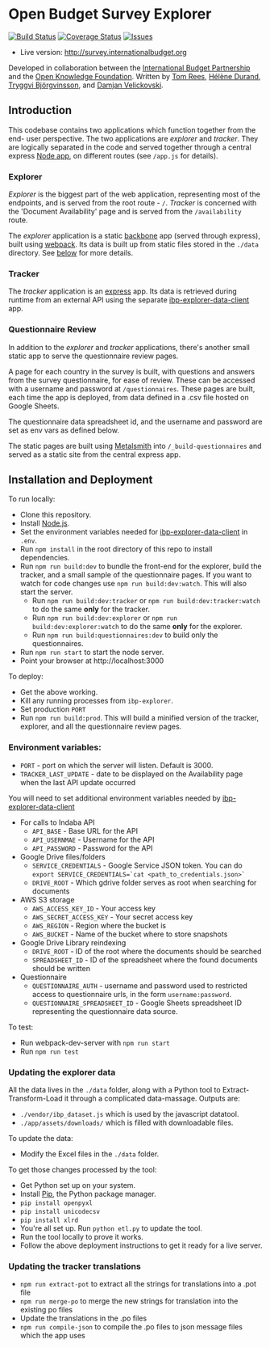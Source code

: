 # Open Budget Survey Explorer

[![Build Status](https://travis-ci.org/okfn/ibp-explorer.svg?branch=master)](https://travis-ci.org/okfn/ibp-explorer)
[![Coverage Status](https://coveralls.io/repos/github/okfn/ibp-explorer/badge.svg?branch=master)](https://coveralls.io/github/okfn/ibp-explorer?branch=master)
[![Issues](https://img.shields.io/badge/issue-tracker-orange.svg)](https://github.com/okfn/ibp-explorer/issues)

* Live version: http://survey.internationalbudget.org

Developed in collaboration between the [International Budget Partnership](http://internationalbudget.org) and the [Open Knowledge Foundation](http://okfn.org). Written by [Tom Rees](http://github.com/zephod), [Hélène Durand](http://github.com/hdurand), [Tryggvi Björgvinsson](http://github.com/trickvi), and [Damjan Velickovski](https://github.com/dumyan).

## Introduction

This codebase contains two applications which function together from the end-
user perspective. The two applications are *explorer* and *tracker*. They are
logically separated in the code and served together through a central express
[Node app](http://nodejs.org), on different routes (see `/app.js` for details).

### Explorer

*Explorer* is the biggest part of the web application, representing most of the
endpoints, and is served from the root route - `/`. *Tracker* is concerned with
the 'Document Availability' page and is served from the `/availability` route.

The *explorer* application is a static [backbone](https://backbonejs.org) app
(served through express), built using [webpack](https://webpack.github.io/). Its data is built up from static files stored in the `./data` directory. See [below](#updating-the-explorer-data) for more details.

### Tracker

The *tracker* application is an [express](https://expressjs.com/) app. Its data
is retrieved during runtime from an external API using the separate [ibp-explorer-data-client](https://github.com/okfn/ibp-explorer-data-client) app.

### Questionnaire Review

In addition to the *explorer* and *tracker* applications, there's another small static app to serve the questionnaire review pages.

A page for each country in the survey is built, with questions and answers from the survey questionnaire, for ease of review. These can be accessed with a username and password at `/questionnaires`. These pages are built, each time the app is deployed, from data defined in a .csv file hosted on Google Sheets.

The questionnaire data spreadsheet id, and the username and password are set as env vars as defined below.

The static pages are built using [Metalsmith](http://www.metalsmith.io/) into `/_build-questionnaires` and served as a static site from the central express app.


## Installation and Deployment

To run locally:

* Clone this repository. 
* Install [Node.js](http://nodejs.org).
* Set the environment variables needed for [ibp-explorer-data-client](https://github.com/okfn/ibp-explorer-data-client) in `.env`.
* Run `npm install` in the root directory of this repo to install dependencies.
* Run `npm run build:dev` to bundle the front-end for the explorer, build the tracker, and a small sample of the questionnaire pages. If you want to watch for code changes use `npm run build:dev:watch`. This will also start the server.
  * Run `npm run build:dev:tracker` or `npm run build:dev:tracker:watch` to do the same **only** for the tracker.
  * Run `npm run build:dev:explorer` or `npm run build:dev:explorer:watch` to do the same **only** for the explorer.
  * Run `npm run build:questionnaires:dev` to build only the questionnaires.
* Run `npm run start` to start the node server.
* Point your browser at http://localhost:3000

To deploy:

* Get the above working.
* Kill any running processes from `ibp-explorer`.
* Set production `PORT`
* Run `npm run build:prod`. This will build a minified version of the tracker, explorer, and all the questionnaire review pages.

### Environment variables:

* `PORT` - port on which the server will listen. Default is 3000.
* `TRACKER_LAST_UPDATE` - date to be displayed on the Availability page when the last API update occurred

You will need to set additional environment variables needed by [ibp-explorer-data-client](https://github.com/okfn/ibp-explorer-data-client)

* For calls to Indaba API
  * `API_BASE` - Base URL for the API
  * `API_USERNMAE` - Username for the API
  * `API_PASSWORD` - Password for the API
* Google Drive files/folders 
  * `SERVICE_CREDENTIALS` - Google Service JSON token. You can do ``export SERVICE_CREDENTIALS=`cat <path_to_credentials.json>` ``
  * `DRIVE_ROOT` - Which gdrive folder serves as root when searching for documents
* AWS S3 storage
  * `AWS_ACCESS_KEY_ID` - Your access key
  * `AWS_SECRET_ACCESS_KEY` - Your secret access key
  * `AWS_REGION` - Region where the bucket is
  * `AWS_BUCKET` - Name of the bucket where to store snapshots
* Google Drive Library reindexing
  * `DRIVE_ROOT` - ID of the root where the documents should be searched
  * `SPREADSHEET_ID` - ID of the spreadsheet where the found documents should be written
* Questionnaire
  * `QUESTIONNAIRE_AUTH` - username and password used to restricted access to questionnaire urls, in the form `username:password`.
  * `QUESTIONNAIRE_SPREADSHEET_ID` - Google Sheets spreadsheet ID representing the questionnaire data source.

To test:

* Run webpack-dev-server with `npm run start`
* Run `npm run test`

### Updating the explorer data

All the data lives in the `./data` folder, along with a Python tool to Extract-Transform-Load it through a complicated data-massage. Outputs are:

* `./vendor/ibp_dataset.js` which is used by the javascript datatool.
* `./app/assets/downloads/` which is filled with downloadable files.

To update the data:

* Modify the Excel files in the `./data` folder.

To get those changes processed by the tool:

* Get Python set up on your system.
* Install [Pip](http://pypi.python.org/pypi/pip), the Python package manager.
* `pip install openpyxl`
* `pip install unicodecsv`
* `pip install xlrd`
* You're all set up. Run `python etl.py` to update the tool.
* Run the tool locally to prove it works. 
* Follow the above deployment instructions to get it ready for a live server.


### Updating the tracker translations

* `npm run extract-pot` to extract all the strings for translations into a .pot file
* `npm run merge-po` to merge the new strings for translation into the existing po files
* Update the translations in the .po files
* `npm run compile-json` to compile the .po files to json message files which the app uses
